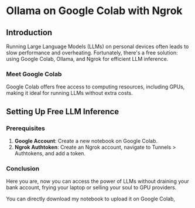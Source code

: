 # Ollama on Google Colab with Ngrok

## Introduction

Running Large Language Models (LLMs) on personal devices often leads to slow performance and overheating. Fortunately, there's a free solution: using Google Colab, Ollama, and Ngrok for efficient LLM inference.


### Meet Google Colab

Google Colab offers free access to computing resources, including GPUs, making it ideal for running LLMs without extra costs.

## Setting Up Free LLM Inference

### Prerequisites

1. **Google Account**: Create a new notebook on Google Colab.
2. **Ngrok Authtoken**: Create an Ngrok account, navigate to Tunnels > Authtokens, and add a token.

### Conclusion
Here you are, now you can access the power of LLMs without draining your bank account, frying your laptop or selling your soul to GPU providers.

You can directly download my notebook to upload it on Google Colab, 
